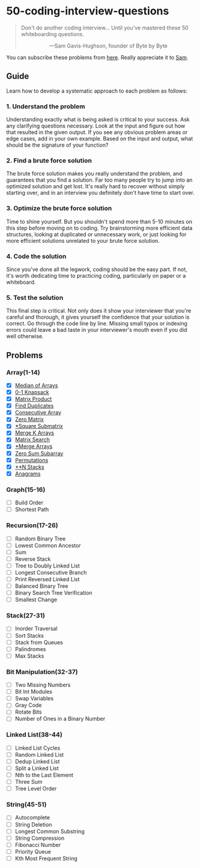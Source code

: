 # 50-coding-interview-questions
> Don't do another coding interview... Until you've mastered these 50 whiteboarding questions.
> <p align='center'>&mdash;Sam Gavis-Hughson, founder of Byte by Byte</p>

You can subscribe these problems from [here](https://www.byte-by-byte.com/50-questions/). Really appreciate it to [Sam](https://www.byte-by-byte.com/about/).

## Guide
Learn how to develop a systematic approach to each problem as follows:

### 1. Understand the problem
Understanding exactly what is being asked is critical to your success. Ask any clarifying questions necessary. Look at the input and figure out how that resulted in the given output. If you see any obvious problem areas or edge cases, add in your own example. Based on the input and output, what should be the signature of your function?

### 2. Find a brute force solution
The brute force solution makes you really understand the problem, and guarantees that you find a solution. Far too many people try to jump into an optimized solution and get lost. It's really hard to recover without simply starting over, and in an interview you definitely don't have time to start over.

### 3. Optimize the brute force solution
Time to shine yourself. But you shouldn't spend more than 5-10 minutes on this step before moving on to coding. Try brainstorming more efficient data structures, looking at duplicated or unnecessary work, or just looking for more efficient solutions unrelated to your brute force solution.

### 4. Code the solution
Since you've done all the legwork, coding should be the easy part. If not, it's worth dedicating time to practicing coding, particularly on paper or a whiteboard.

### 5. Test the solution
This final step is critical. Not only does it show your interviewer that you're careful and thorough, it gives yourself the confidence that your solution is correct. Go through the code line by line. Missing small typos or indexing errors could leave a bad taste in your interviewer's mouth even if you did well otherwise.

## Problems
### Array(1-14)
- [x] [Median of Arrays](array/01_Median-of-Arrays.py)
- [x] [0-1 Knapsack](array/02_0-1-Knapsack.py)
- [x] [Matrix Product](array/03_Matrix-Product.py)
- [x] [Find Duplicates](array/04_Find-Duplicates.py)
- [x] [Consecutive Array](array/05_Consecutive-Array.py)
- [x] [Zero Matrix](array/06_Zero-Matrix.py)
- [x] [*Square Submatrix](array/07_Square-Submatrix.py)
- [x] [Merge K Arrays](array/08_Merge-K-Arrays.py)
- [x] [Matrix Search](array/09_Matrix-Search.py)
- [x] [*Merge Arrays](array/10_Merge-Arrays.py)
- [x] [Zero Sum Subarray](array/11_Zero-Sum-Subarray.py)
- [x] [Permutations](array/12_Permutations.py)
- [x] [**N Stacks](array/13_N_Stacks.py)
- [x] [Anagrams](array/14_Anagrams.py)

### Graph(15-16)
- [ ] Build Order
- [ ] Shortest Path

### Recursion(17-26)
- [ ] Random Binary Tree
- [ ] Lowest Common Ancestor
- [ ] Sum
- [ ] Reverse Stack
- [ ] Tree to Doubly Linked List
- [ ] Longest Consecutive Branch
- [ ] Print Reversed Linked List
- [ ] Balanced Binary Tree
- [ ] Binary Search Tree Verification
- [ ] Smallest Change

### Stack(27-31)
- [ ] Inorder Traversal
- [ ] Sort Stacks
- [ ] Stack from Queues
- [ ] Palindromes
- [ ] Max Stacks

### Bit Manipulation(32-37)
- [ ] Two Missing Numbers
- [ ] Bit Int Modules
- [ ] Swap Variables
- [ ] Gray Code
- [ ] Rotate Bits
- [ ] Number of Ones in a Binary Number

### Linked List(38-44)
- [ ] Linked List Cycles
- [ ] Random Linked List
- [ ] Dedup Linked List
- [ ] Split a Linked List
- [ ] Nth to the Last Element
- [ ] Three Sum
- [ ] Tree Level Order

### String(45-51)
- [ ] Autocomplete
- [ ] String Deletion
- [ ] Longest Common Substring
- [ ] String Compression
- [ ] Fibonacci Number
- [ ] Priority Queue
- [ ] Kth Most Frequent String
